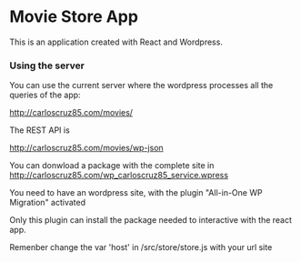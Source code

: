 # Movie Store App

This is an application created with React and Wordpress.

### Using the server

You can use the current server where the wordpress processes all the queries of the app:

http://carloscruz85.com/movies/

The REST API is

http://carloscruz85.com/movies/wp-json

You can donwload a package with the complete site in
http://carloscruz85.com/wp_carloscruz85_service.wpress

You need to have an wordpress site, with the plugin "All-in-One WP Migration" activated

Only this plugin can install the package needed to interactive with the react app.

Remenber change the var 'host' in /src/store/store.js with your url site
